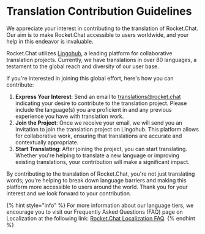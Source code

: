# Translation Contribution Guidelines

We appreciate your interest in contributing to the translation of Rocket.Chat. Our aim is to make Rocket.Chat accessible to users worldwide, and your help in this endeavor is invaluable.

Rocket.Chat utilizes [Lingohub](https://translate.lingohub.com/rocketchat/dashboard), a leading platform for collaborative translation projects. Currently, we have translations in over 80 languages, a testament to the global reach and diversity of our user base.

If you're interested in joining this global effort, here's how you can contribute:

1. **Express Your Interest**: Send an email to [translations@rocket.chat](mailto:translations@rocket.chat) indicating your desire to contribute to the translation project. Please include the language(s) you are proficient in and any previous experience you have with translation work.
2. **Join the Project**: Once we receive your email, we will send you an invitation to join the translation project on Lingohub. This platform allows for collaborative work, ensuring that translations are accurate and contextually appropriate.
3. **Start Translating**: After joining the project, you can start translating. Whether you're helping to translate a new language or improving existing translations, your contribution will make a significant impact.

By contributing to the translation of Rocket.Chat, you're not just translating words; you're helping to break down language barriers and making this platform more accessible to users around the world. Thank you for your interest and we look forward to your contribution.

{% hint style="info" %}
For more information about our language tiers, we encourage you to visit our Frequently Asked Questions (FAQ) page on Localization at the following link: [Rocket.Chat Localization FAQ](https://docs.rocket.chat/resources/frequently-asked-questions/localization).
{% endhint %}

